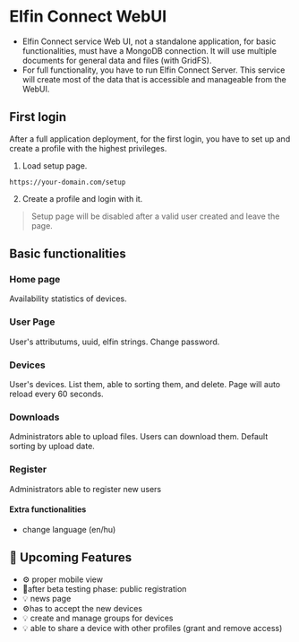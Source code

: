 # Elfin Connect WebUI

* Elfin Connect service Web UI, not a standalone application, for basic functionalities, must have a MongoDB connection. It will use multiple documents for general data and files (with GridFS).
* For full functionality, you have to run Elfin Connect Server. This service will create most of the data that is accessible and manageable from the WebUI.

## First login
After a full application deployment, for the first login, you have to set up and create a profile with the highest privileges.
1. Load setup page.
```
https://your-domain.com/setup
```
2. Create a profile and login with it.

>Setup page will be disabled after a valid user created and leave the page.

## Basic functionalities

### Home page
Availability statistics of devices.

### User Page
User's attributums, uuid, elfin strings.
Change password.

### Devices
User's devices. List them, able to sorting them, and delete.
Page will auto reload every 60 seconds.

### Downloads
Administrators able to upload files.
Users can download them.
Default sorting by upload date.

### Register
Administrators able to register new users

#### Extra functionalities
* change language (en/hu)

## :page_with_curl: Upcoming Features
* :gear: proper mobile view
* :pushpin:after beta testing phase: public registration
* :bulb: news page
* :gear:has to accept the new devices 
* :bulb: create and manage groups for devices
* :bulb: able to share a device with other profiles (grant and remove access)



